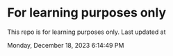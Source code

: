 # For learning purposes only
This repo is for learning purposes only.
Last updated at

Monday, December 18, 2023 6:14:49 PM

